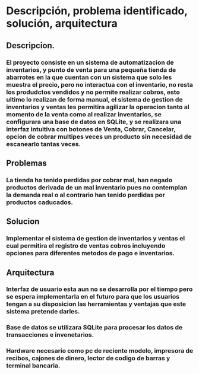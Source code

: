 # Descripción, problema identificado, solución, arquitectura

## Descripcion.

### El proyecto consiste en un sistema de automatizacion de inventarios, y punto de venta para una pequeña tienda de abarrotes en la que cuentan con un sistema que solo les muestra el precio, pero no interactua con el inventario, no resta los produdctos vendidos y no permite realizar cobros, esto ultimo lo realizan de forma manual, el sistema de gestion de inventarios y ventas les permitira agilizar la operacion tanto al momento de la venta como al realizar inventarios, se configurara una base de datos en SQLite, y se realizara una interfaz intuitiva con botones de Venta, Cobrar, Cancelar, opcion de cobrar multipes veces un producto sin necesidad de escanearlo tantas veces.

## Problemas

### La tienda ha tenido perdidas por cobrar mal, han negado productos derivada de un mal inventario pues no contemplan la demanda real o al contrario han tenido perdidas por productos caducados.

## Solucion

### Implementar el sistema de gestion de inventarios y ventas el cual permitira el registro de ventas cobros incluyendo opciones para diferentes metodos de pago e inventarios.

## Arquitectura

### Interfaz de usuario esta aun no se desarrolla por el tiempo pero se espera implementarla en el futuro para que los usuarios tengan a su disposicion las herramientas y ventajas que este sistema pretende darles.

### Base de datos se utilizara SQLite para procesar los datos de transacciones e invenetarios.

### Hardware necesario como pc de reciente modelo, impresora de recibos, cajones de dinero, lector de codigo de barras y terminal bancaria.


